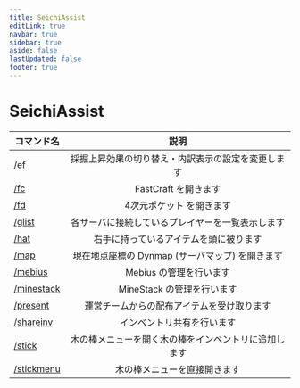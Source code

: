 ```yaml
---
title: SeichiAssist
editLink: true
navbar: true
sidebar: true
aside: false
lastUpdated: false
footer: true
---
```


# SeichiAssist

| コマンド名 | 説明 |
| ---- | :----: |
| [/ef](/command/general/SeichiAssist/ef) | 採掘上昇効果の切り替え・内訳表示の設定を変更します |
| [/fc](/command/general/SeichiAssist/fc) | FastCraft を開きます |
| [/fd](/command/general/SeichiAssist/fd) | 4次元ポケット を開きます |
| [/glist](/command/general/SeichiAssist/glist) | 各サーバに接続しているプレイヤーを一覧表示します |
| [/hat](/command/general/SeichiAssist/hat) | 右手に持っているアイテムを頭に被ります |
| [/map](/command/general/SeichiAssist/map) | 現在地点座標の Dynmap (サーバマップ) を開きます |
| [/mebius](/command/general/SeichiAssist/mebius) | Mebius の管理を行います |
| [/minestack](/command/general/SeichiAssist/minestack) | MineStack の管理を行います |
| [/present](/command/general/SeichiAssist/present) | 運営チームからの配布アイテムを受け取ります |
| [/shareinv](/command/general/SeichiAssist/shareinv) | インベントリ共有を行います |
| [/stick](/command/general/SeichiAssist/stick) | 木の棒メニューを開く木の棒をインベントリに追加します |
| [/stickmenu](/command/general/SeichiAssist/stickmenu) | 木の棒メニューを直接開きます |
